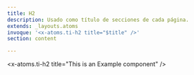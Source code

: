 ```yaml
---
title: H2
description: Usado como título de secciones de cada página.
extends: _layouts.atoms
invoque: '<x-atoms.ti-h2 title="$title" />'
section: content

---
```


<x-atoms.ti-h2 title="This is an Example component" />
